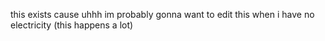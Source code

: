 this exists cause uhhh im probably gonna want to edit this when i have no electricity (this happens a lot)